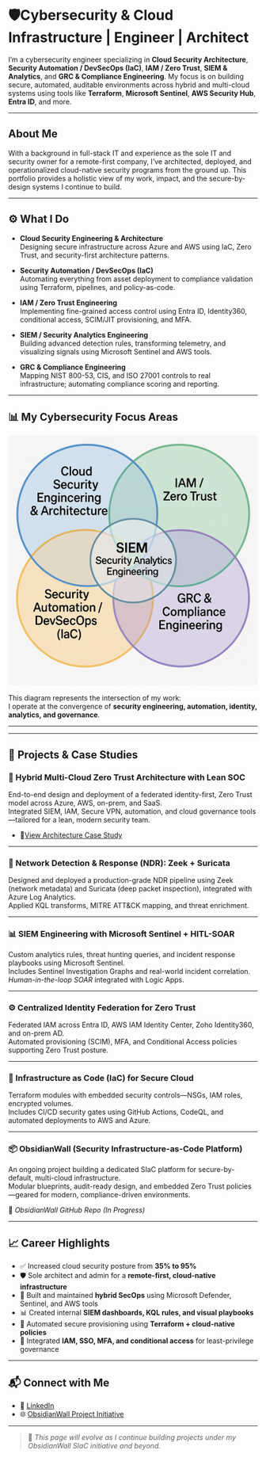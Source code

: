 
# 🛡️Cybersecurity & Cloud Infrastructure | Engineer | Architect

I’m a cybersecurity engineer specializing in **Cloud Security Architecture**, **Security Automation / DevSecOps (IaC)**, **IAM / Zero Trust**, **SIEM & Analytics**, and **GRC & Compliance Engineering**. My focus is on building secure, automated, auditable environments across hybrid and multi-cloud systems using tools like **Terraform**, **Microsoft Sentinel**, **AWS Security Hub**, **Entra ID**, and more.

---
## About Me
With a background in full-stack IT and experience as the sole IT and security owner for a remote-first company, I’ve architected, deployed, and operationalized cloud-native security programs from the ground up. This portfolio provides a holistic view of my work, impact, and the secure-by-design systems I continue to build.

--- 

## ⚙️ What I Do

- **Cloud Security Engineering & Architecture**  
  Designing secure infrastructure across Azure and AWS using IaC, Zero Trust, and security-first architecture patterns.

- **Security Automation / DevSecOps (IaC)**  
  Automating everything from asset deployment to compliance validation using Terraform, pipelines, and policy-as-code.

- **IAM / Zero Trust Engineering**  
  Implementing fine-grained access control using Entra ID, Identity360, conditional access, SCIM/JIT provisioning, and MFA.

- **SIEM / Security Analytics Engineering**  
  Building advanced detection rules, transforming telemetry, and visualizing signals using Microsoft Sentinel and AWS tools.

- **GRC & Compliance Engineering**  
  Mapping NIST 800-53, CIS, and ISO 27001 controls to real infrastructure; automating compliance scoring and reporting.

---

## 📊 My Cybersecurity Focus Areas

![Cybersecurity Specialization Venn Diagram](./assets/venn_diagram.png)

This diagram represents the intersection of my work:  
I operate at the convergence of **security engineering, automation, identity, analytics, and governance**.

---

---
## 🚧 Projects & Case Studies

### 🧱 Hybrid Multi-Cloud Zero Trust Architecture with Lean SOC  
End-to-end design and deployment of a federated identity-first, Zero Trust model across Azure, AWS, on-prem, and SaaS.  
Integrated SIEM, IAM, Secure VPN, automation, and cloud governance tools—tailored for a lean, modern security team.  
- 📎[View Architecture Case Study](https://github.com/Kxanx1538/hybrid-zero-trust-architectu)

---

### 📡 Network Detection & Response (NDR): Zeek + Suricata  
Designed and deployed a production-grade NDR pipeline using Zeek (network metadata) and Suricata (deep packet inspection), integrated with Azure Log Analytics.  
Applied KQL transforms, MITRE ATT&CK mapping, and threat enrichment.

---

### 📊 SIEM Engineering with Microsoft Sentinel + HITL-SOAR  
Custom analytics rules, threat hunting queries, and incident response playbooks using Microsoft Sentinel.  
Includes Sentinel Investigation Graphs and real-world incident correlation.  
_Human-in-the-loop SOAR_ integrated with Logic Apps.

---

### ⚙️ Centralized Identity Federation for Zero Trust  
Federated IAM across Entra ID, AWS IAM Identity Center, Zoho Identity360, and on-prem AD.  
Automated provisioning (SCIM), MFA, and Conditional Access policies supporting Zero Trust posture.

---

### 🧱 Infrastructure as Code (IaC) for Secure Cloud  
Terraform modules with embedded security controls—NSGs, IAM roles, encrypted volumes.  
Includes CI/CD security gates using GitHub Actions, CodeQL, and automated deployments to AWS and Azure.

---

### 📦 ObsidianWall (Security Infrastructure-as-Code Platform)  
An ongoing project building a dedicated SIaC platform for secure-by-default, multi-cloud infrastructure.  
Modular blueprints, audit-ready design, and embedded Zero Trust policies—geared for modern, compliance-driven environments.

🔗 _ObsidianWall GitHub Repo (In Progress)_

---

## 📈 Career Highlights

- ✅ Increased cloud security posture from **35% to 95%**
- 🛡️ Sole architect and admin for a **remote-first, cloud-native infrastructure**
- 📍 Built and maintained **hybrid SecOps** using Microsoft Defender, Sentinel, and AWS tools
- 📊 Created internal **SIEM dashboards, KQL rules, and visual playbooks**
- 🔁 Automated secure provisioning using **Terraform + cloud-native policies**
- 🔐 Integrated **IAM, SSO, MFA, and conditional access** for least-privilege governance

---

## 📬 Connect with Me

- 🔗 [LinkedIn](https://linkedin.com/in/your-link)
- 🌐 [ObsidianWall Project Initiative](https://your-obsidianwall-url.com)

---

> 🧭 *This page will evolve as I continue building projects under my ObsidianWall SIaC initiative and beyond.*
